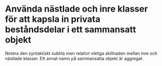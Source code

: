 # Använda nästlade och inre klasser för att kapsla in privata beståndsdelar i ett sammansatt objekt

Notera den syntaktiskt subtila men relativt viktiga skillnaden
mellan inre och nästlade klasser. Ett annat namn på sammansatta
objekt är aggregat.



